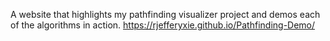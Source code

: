 A website that highlights my pathfinding visualizer project and demos each of the algorithms in action.
https://rjefferyxie.github.io/Pathfinding-Demo/
